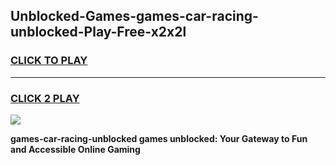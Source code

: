 
## Unblocked-Games-games-car-racing-unblocked-Play-Free-x2x2l
<h3>
<a href="https://premium76.site?title=games-car-racing-unblocked&ref=21A">CLICK TO PLAY</a></h3>
<hr>

<h3>
<a href="https://premium76.site?title=games-car-racing-unblocked&ref=21A">CLICK 2 PLAY</a>
  
</h3>

<a href="https://premium76.site?title=games-car-racing-unblocked&ref=21A"><img src="https://clearcache.store/games.png"></a>


**games-car-racing-unblocked games unblocked: Your Gateway to Fun and Accessible Online Gaming**
